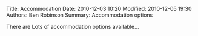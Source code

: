 Title: Accommodation
Date: 2010-12-03 10:20
Modified: 2010-12-05 19:30
Authors: Ben Robinson
Summary: Accommodation options

There are Lots of accommodation options available...